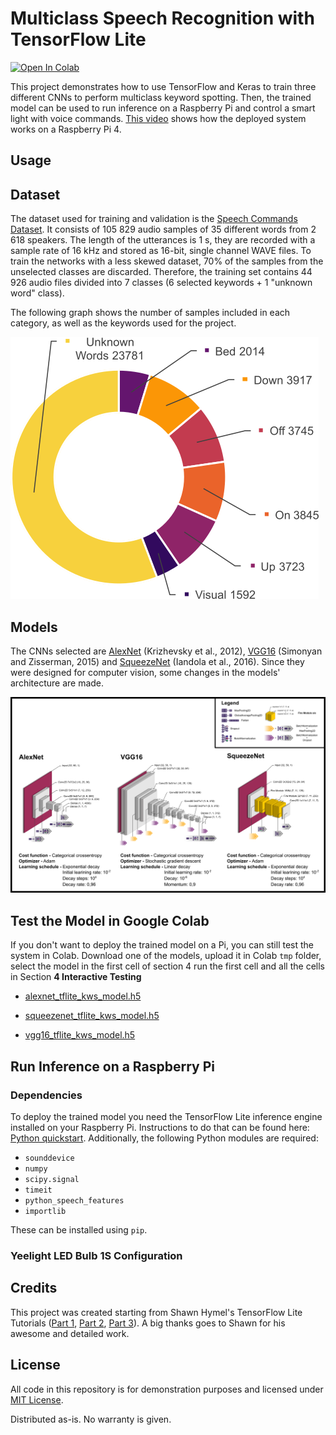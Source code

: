 # Multiclass Speech Recognition with TensorFlow Lite

[![Open In Colab](https://colab.research.google.com/assets/colab-badge.svg)](https://colab.research.google.com/github/s-gregorini003/tflite-multiclass-speech-recognition/blob/master/tflite_multiclass_speech_recognition.ipynb)

This project demonstrates how to use TensorFlow and Keras to train three different CNNs to perform multiclass keyword spotting. Then, the trained model can be used to run inference on a Raspberry Pi and control a smart light with voice commands. [This video](https://www.youtube.com/watch?v=BmgrIliMWqU) shows how the deployed system works on a Raspberry Pi 4.




## Usage

## Dataset

The dataset used for training and validation is the [Speech Commands Dataset](https://www.tensorflow.org/datasets/catalog/speech_commands). It consists of 105 829 audio samples of 35 different words from 2 618 speakers. The length of the utterances is 1 s, they are recorded with a sample rate of 16 kHz and stored as 16-bit, single channel WAVE files. To train the networks with a less skewed dataset, 70% of the samples from the unselected classes are discarded. Therefore, the training set contains 44 926 audio files divided into 7 classes (6 selected keywords + 1 "unknown word" class).

The following graph shows the number of samples included in each category, as well as the keywords used for the project.

![Keywords used for the project](https://github.com/s-gregorini003/tflite-multiclass-speech-recognition/blob/master/img/keywords.png)

## Models

The CNNs selected are [AlexNet](http://papers.nips.cc/paper/4824-imagenet-classification-with-deep-convolutional-neural-networks.pdf) (Krizhevsky et al., 2012), [VGG16](https://arxiv.org/pdf/1409.1556.pdf) (Simonyan and Zisserman, 2015) and [SqueezeNet](https://arxiv.org/pdf/1602.07360.pdf) (Iandola et al., 2016). Since they were designed for computer vision, some changes in the models' architecture are made.

![Investigated models architecture](https://github.com/s-gregorini003/tflite-multiclass-speech-recognition/blob/master/img/investigated-models.png)

## Test the Model in Google Colab

If you don't want to deploy the trained model on a Pi, you can still test the system in Colab. Download one of the models, upload it in Colab `tmp` folder, select the model in the first cell of section 4 run the first cell and all the cells in Section **4 Interactive Testing**

- [alexnet_tflite_kws_model.h5](https://mega.nz/file/As8FmKaZ#tD19NuM20v6fICTVc9mlnCu96PbMyLs-y9RRCkfl744)

- [squeezenet_tflite_kws_model.h5](https://mega.nz/file/81VGla6C#rebzDLHpsvPoANFJB64g7t0J1PKxRftTLd88aU1fo2g)

- [vgg16_tflite_kws_model.h5](https://mega.nz/file/xskTHI6D#xjfoEvst9HWaFQsrBmXjXM_7dQzcf1MCX6TCNhYkoGE)

## Run Inference on a Raspberry Pi

### Dependencies

To deploy the trained model you need the TensorFlow Lite inference engine installed on your Raspberry Pi. Instructions to do that can be found here: [Python quickstart](https://www.tensorflow.org/lite/guide/python). Additionally, the following Python modules are required:

- `sounddevice`
- `numpy`
- `scipy.signal`
- `timeit`
- `python_speech_features`
- `importlib`

These can be installed using `pip`.


### Yeelight LED Bulb 1S Configuration

## Credits

This project was created starting from Shawn Hymel's TensorFlow Lite Tutorials ([Part 1](https://www.digikey.com/en/maker/projects/tensorflow-lite-tutorial-part-1-wake-word-feature-extraction/54e1ce8520154081a58feb301ef9d87a), [Part 2](https://www.digikey.com/en/maker/projects/tensorflow-lite-tutorial-part-2-speech-recognition-model-training/d8d04a2b60a442cf8c3fa5c0dd2a292b), [Part 3](https://www.digikey.com/en/maker/projects/tensorflow-lite-tutorial-part-3-speech-recognition-on-raspberry-pi/8a2dc7d8a9a947b4a953d37d3b271c71)). A big thanks goes to Shawn for his awesome and detailed work.


## License

All code in this repository is for demonstration purposes and licensed under [MIT License](https://en.wikipedia.org/wiki/MIT_License).

Distributed as-is. No warranty is given.
